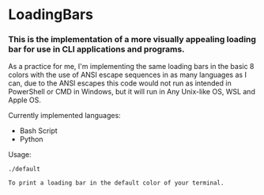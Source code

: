# LoadingBars

### This is the implementation of a more visually appealing loading bar for use in CLI applications and programs.

As a practice for me, I'm implementing the same loading bars in the basic 8 colors with
the use of ANSI escape sequences in as many languages as I can, due to the ANSI escapes
this code would not run as intended in PowerShell or CMD in Windows, but it will run in
Any Unix-like OS, WSL and Apple OS.

Currently implemented languages:
- Bash Script
- Python


Usage:

	./default
	 
	To print a loading bar in the default color of your terminal.
